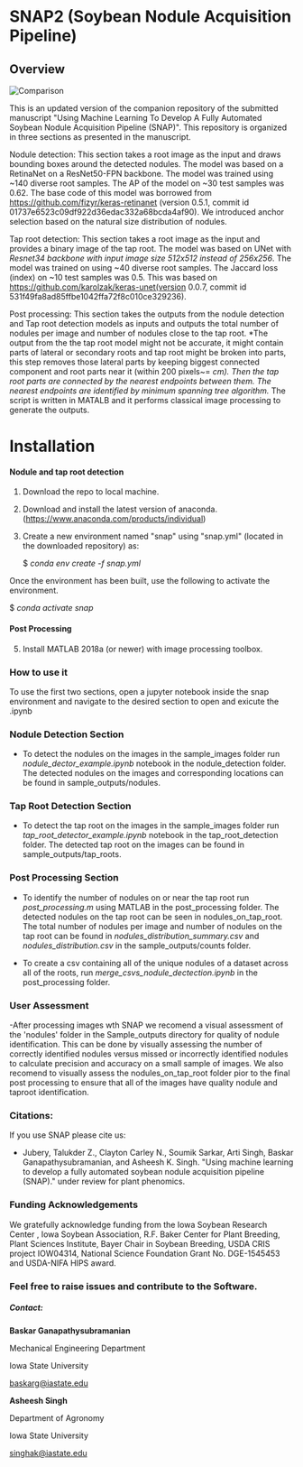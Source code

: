 # SNAP2 (Soybean Nodule Acquisition Pipeline)

## Overview

![Comparison](input_snap_snap2.png)

This is an updated version of the companion repository of the submitted manuscript "Using Machine Learning To Develop A Fully Automated Soybean Nodule Acquisition Pipeline (SNAP)". This repository is organized in three sections as presented in the manuscript. 

Nodule detection: This section takes a root image as the input and draws bounding boxes around the detected nodules. The model was based on a RetinaNet on a ResNet50-FPN backbone.  The model was trained using ~140 diverse root samples. The AP of the model on ~30 test samples was 0.62. The base code of this model was borrowed from  https://github.com/fizyr/keras-retinanet (version 0.5.1, commit id 01737e6523c09df922d36edac332a68bcda4af90). We introduced anchor selection based on the natural size distribution of nodules. 

Tap root detection: This section takes a root image as the input and provides a binary image of the tap root. The model was based on UNet with *Resnet34 backbone with input image size 512x512 instead of 256x256*.  The model was trained on using ~40 diverse root samples. The Jaccard loss (index) on ~10 test samples was 0.5. This was based on https://github.com/karolzak/keras-unet(version 0.0.7, commit id 531f49fa8ad85ffbe1042ffa72f8c010ce329236). 

Post processing: This section takes the outputs from the nodule detection and Tap root detection models as inputs and outputs the total number of nodules per image and number of nodules close to the tap root. *The output from the the tap root model might not be accurate, it might contain parts of lateral or secondary roots and tap root might be broken into parts, this step removes those lateral parts by keeping biggest connected component and root parts near it (within 200 pixels~= *cm). Then the tap root parts are connected by the nearest endpoints between them. The nearest endpoints are identified by minimum spanning tree algorithm.* The script is written in MATALB and it performs classical image processing to generate the outputs.



# Installation 

#### Nodule and tap root detection  

1. Download the repo to local machine.

2. Download and install the latest version of anaconda. (https://www.anaconda.com/products/individual)

3. Create a new environment named "snap" using "snap.yml" (located in the downloaded repository) as: 

   $ *conda env create -f snap.yml*
   
  Once the environment has been built, use the following to activate the environment. 
  
   $ *conda activate snap*

#### Post Processing

5. Install MATLAB 2018a (or newer) with image processing toolbox. 

   

### How to use it 

To use the first two sections, open a jupyter notebook inside the snap environment and navigate to the desired section to open and exicute the .ipynb

### Nodule Detection Section

- To detect the nodules on the images in the sample_images folder run  *nodule_dector_example.ipynb* notebook in the nodule_detection folder. The detected nodules on the images and corresponding locations can be found in  sample_outputs/nodules. 

### Tap Root Detection Section

- To detect the tap root on the images in the sample_images folder run  *tap_root_detector_example.ipynb* notebook in the tap_root_detection folder. The detected tap root on the images can be found in  sample_outputs/tap_roots. 

### Post Processing Section

- To identify the number of nodules on or near the tap root run *post_processing.m* using MATLAB in the post_processing folder. The detected nodules on the tap root can be seen in nodules_on_tap_root. The total number of nodules per image and number of nodules on the tap root can be found in  *nodules_distribution_summary.csv* and *nodules_distribution.csv*  in the sample_outputs/counts folder.

- To create a csv containing all of the unique nodules of a dataset across all of the roots, run *merge_csvs_nodule_dectection.ipynb* in the post_processing folder. 

### User Assessment

-After processing images wth SNAP we recomend a visual assessment of the 'nodules' folder in the Sample_outputs directory for quality of nodule identification. This can be done by visually assessing the number of correctly identified nodules versus missed or incorrectly identified nodules to calculate precision and accuracy on a small sample of images. We also recomend to visually assess the nodules_on_tap_root folder pior to the final post processing to ensure that all of the images have quality nodule and taproot identification. 

### Citations:

If you use SNAP please cite us:

- Jubery, Talukder Z., Clayton Carley N., Soumik Sarkar, Arti Singh, Baskar Ganapathysubramanian, and Asheesh K. Singh. "Using machine learning to develop a fully automated soybean nodule acquisition pipeline (SNAP)." under review for plant phenomics.

### Funding Acknowledgements

We gratefully acknowledge funding from  the Iowa Soybean Research Center , Iowa Soybean Association, R.F. Baker Center for Plant Breeding, Plant Sciences Institute, Bayer Chair in Soybean Breeding, USDA CRIS project IOW04314, National Science Foundation Grant No. DGE-1545453 and USDA-NIFA HIPS award.

### Feel free to raise issues and contribute to the Software. 

##### Contact:  

**Baskar Ganapathysubramanian**

Mechanical Engineering Department

Iowa State University

baskarg@iastate.edu



**Asheesh Singh**

Department of Agronomy

Iowa State University

singhak@iastate.edu







